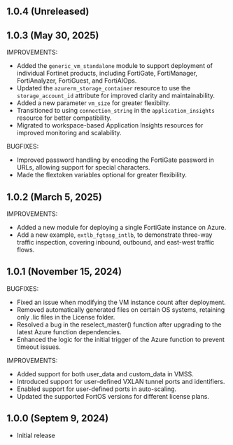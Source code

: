 ## 1.0.4 (Unreleased)

## 1.0.3 (May 30, 2025)
IMPROVEMENTS:

* Added the `generic_vm_standalone` module to support deployment of individual Fortinet products, including FortiGate, FortiManager, FortiAnalyzer, FortiGuest, and FortiAIOps.
* Updated the `azurerm_storage_container` resource to use the `storage_account_id` attribute for improved clarity and maintainability.
* Added a new parameter `vm_size` for greater flexibilty.
* Transitioned to using `connection_string` in the `application_insights` resource for better compatibility.
* Migrated to workspace-based Application Insights resources for improved monitoring and scalability.

BUGFIXES:

* Improved password handling by encoding the FortiGate password in URLs, allowing support for special characters.
* Made the flextoken variables optional for greater flexibility.

## 1.0.2 (March 5, 2025)

IMPROVEMENTS:

* Added a new module for deploying a single FortiGate instance on Azure.
* Add a new example, `extlb_fgtasg_intlb`, to demonstrate three-way traffic inspection, covering inbound, outbound, and east-west traffic flows.

## 1.0.1 (November 15, 2024)

BUGFIXES:

* Fixed an issue when modifying the VM instance count after deployment.
* Removed automatically generated files on certain OS systems, retaining only .lic files in the License folder.
* Resolved a bug in the reselect_master() function after upgrading to the latest Azure function dependencies.
* Enhanced the logic for the initial trigger of the Azure function to prevent timeout issues.

IMPROVEMENTS:

* Added support for both user_data and custom_data in VMSS.
* Introduced support for user-defined VXLAN tunnel ports and identifiers.
* Enabled support for user-defined ports in auto-scaling.
* Updated the supported FortOS versions for different license plans.

## 1.0.0 (Septem 9, 2024)

* Initial release